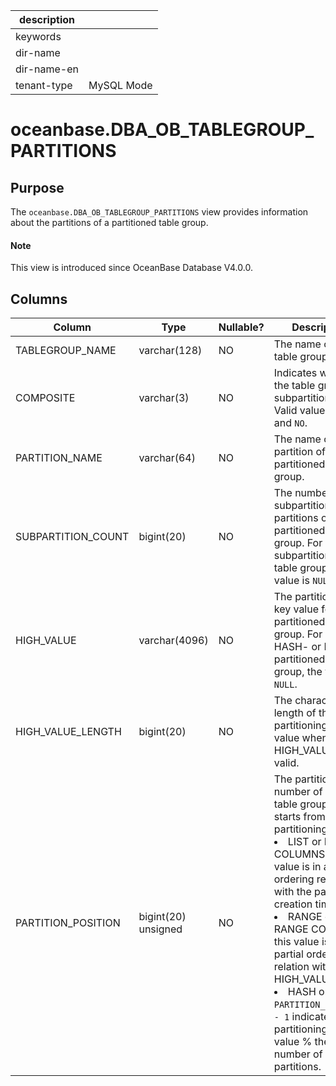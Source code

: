 |description||
|---|---|
|keywords||
|dir-name||
|dir-name-en||
|tenant-type|MySQL Mode|

# oceanbase.DBA_OB_TABLEGROUP_PARTITIONS

## Purpose

The `oceanbase.DBA_OB_TABLEGROUP_PARTITIONS` view provides information about the partitions of a partitioned table group.

<main id="notice" type='explain'>
  <h4>Note</h4>
  <p>This view is introduced since OceanBase Database V4.0.0. </p>
</main>

## Columns

| Column | Type | Nullable? | Description |
|--------------------|---------------|------------|---------------------------|
| TABLEGROUP_NAME | varchar(128) | NO | The name of the table group. |
| COMPOSITE | varchar(3) | NO | Indicates whether the table group is subpartitioned. Valid values: `YES` and `NO`. |
| PARTITION_NAME | varchar(64) | NO | The name of a partition of the partitioned table group. |
| SUBPARTITION_COUNT | bigint(20) | NO | The number of subpartitions in the partitions of the partitioned table group. For a non-subpartitioned table group, the value is `NULL`. |
| HIGH_VALUE | varchar(4096) | NO | The partitioning key value for the partitioned table group. For a HASH- or KEY-partitioned table group, the value is `NULL`. |
| HIGH_VALUE_LENGTH | bigint(20) | NO | The character length of the partitioning key value when HIGH_VALUE is valid. |
| PARTITION_POSITION | bigint(20) unsigned | NO | The partition number of the table group, which starts from 1. If the partitioning type is: <li> LIST or LIST COLUMNS, this value is in a partial ordering relation with the partition creation time.   <li> RANGE or RANGE COLUMNS, this value is in a partial ordering relation with HIGH_VALUE.   <li> HASH or KEY, `PARTITION_POSITION - 1` indicates the partitioning key value % the number of partitions. |
